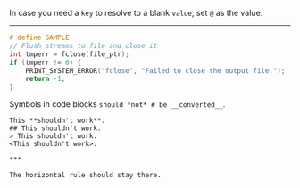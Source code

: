 In case you need a `key` to resolve to a blank `value`, set ` @ ` as the value.

---

```c
# define SAMPLE
// Flush streams to file and close it
int tmperr = fclose(file_ptr);
if (tmperr != 0) {
	PRINT_SYSTEM_ERROR("fclose", "Failed to close the output file.");
	return -1;
}
```

Symbols in code blocks `should *not* # be __converted__`.

```
This **shouldn't work**.
## This shouldn't work.
> This shouldn't work.
<This shouldn't work>.

***

The horizontal rule should stay there.
```
